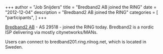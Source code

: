 +++
author = "Job Snijders"
title = "Bredband2 AB joined the RING"
date = "2012-12-04"
description = "Bredband2 AB joined the RING"
categories = [
    "participants",
]
+++

<a href="http://www.bredband2.com/">Bredband2 AB</a> - AS 29518 - joined the RING today. Bredband2 is a nordic ISP delivering via mostly citynetworks/MANs.

Users can connect to bredband201.ring.nlnog.net, which is located in Sweden.

